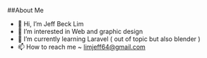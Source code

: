  ##About Me
 
- 👋 Hi, I’m Jeff Beck Lim
- 👀 I’m interested in Web and graphic design
- 🌱 I’m currently learning Laravel ( out of topic but also blender ) 
- 📫 How to reach me ~ limjeff64@gmail.com

<!---
JeffBeckLim/JeffBeckLim is a ✨ special ✨ repository because its `README.md` (this file) appears on your GitHub profile.
You can click the Preview link to take a look at your changes.
--->
